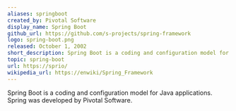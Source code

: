 ```yaml
---
aliases: springboot
created_by: Pivotal Software
display_name: Spring Boot
github_url: https://github.com/s-projects/spring-framework
logo: spring-boot.png
released: October 1, 2002
short_description: Spring Boot is a coding and configuration model for Java applications.
topic: spring-boot
url: https://sprio/
wikipedia_url: https://enwiki/Spring_Framework
---
```

Spring Boot is a coding and configuration model for Java applications. Spring was developed by Pivotal Software.
